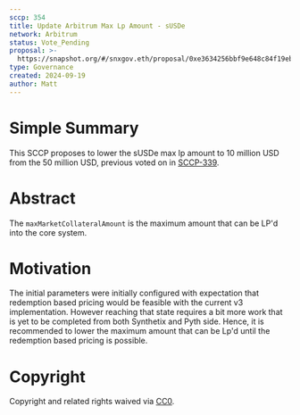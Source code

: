 ```yaml
---
sccp: 354
title: Update Arbitrum Max Lp Amount - sUSDe
network: Arbitrum
status: Vote_Pending
proposal: >-
  https://snapshot.org/#/snxgov.eth/proposal/0xe3634256bbf9e648c84f19eba3f308b97a9ad7045b2a0afc7122cc551060fd3c
type: Governance
created: 2024-09-19
author: Matt
---
```


# Simple Summary

This SCCP proposes to lower the sUSDe max lp amount to 10 million USD from the 50 million USD, previous voted on in [SCCP-339](https://sips.synthetix.io/sccp/sccp-339/).


# Abstract

The `maxMarketCollateralAmount` is the maximum amount that can be LP'd into the core system.


# Motivation

The initial parameters were initially configured with expectation that redemption based pricing would be feasible with the current v3 implementation. However reaching that state requires a bit more work that is yet to be completed from both Synthetix and Pyth side. Hence, it is recommended to lower the maximum amount that can be Lp'd until the redemption based pricing is possible. 


# Copyright
Copyright and related rights waived via [CC0](https://creativecommons.org/publicdomain/zero/1.0/).
